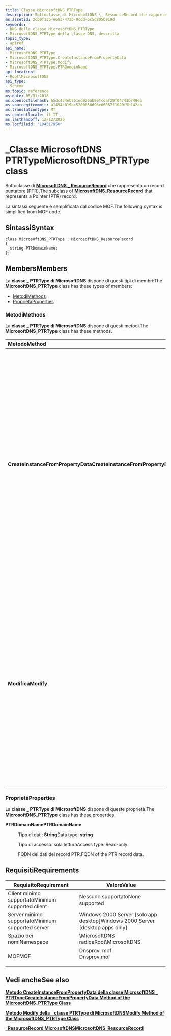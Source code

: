 ```yaml
---
title: Classe MicrosoftDNS_PTRType
description: Sottoclasse di MicrosoftDNS \_ ResourceRecord che rappresenta un record puntatore (PTR).
ms.assetid: 2cb0f13b-e683-473b-9cdd-bc5d805b919d
keywords:
- DNS della classe MicrosoftDNS_PTRType
- MicrosoftDNS_PTRType della classe DNS, descritta
topic_type:
- apiref
api_name:
- MicrosoftDNS_PTRType
- MicrosoftDNS_PTRType.CreateInstanceFromPropertyData
- MicrosoftDNS_PTRType.Modify
- MicrosoftDNS_PTRType.PTRDomainName
api_location:
- Root\MicrosoftDNS
api_type:
- Schema
ms.topic: reference
ms.date: 05/31/2018
ms.openlocfilehash: 65dc434eb751ed925ab9efcdaf29f04741b749ea
ms.sourcegitcommit: a1494c819bc5200050696e66057f1020f5b142cb
ms.translationtype: MT
ms.contentlocale: it-IT
ms.lasthandoff: 12/12/2020
ms.locfileid: "104517950"
---
```

# <a name="microsoftdns_ptrtype-class"></a><span data-ttu-id="a0bb0-105">\_Classe MicrosoftDNS PTRType</span><span class="sxs-lookup"><span data-stu-id="a0bb0-105">MicrosoftDNS\_PTRType class</span></span>

<span data-ttu-id="a0bb0-106">Sottoclasse di [**MicrosoftDNS \_ ResourceRecord**](microsoftdns-resourcerecord.md) che rappresenta un record puntatore (PTR).</span><span class="sxs-lookup"><span data-stu-id="a0bb0-106">The subclass of [**MicrosoftDNS\_ResourceRecord**](microsoftdns-resourcerecord.md) that represents a Pointer (PTR) record.</span></span>

<span data-ttu-id="a0bb0-107">La sintassi seguente è semplificata dal codice MOF.</span><span class="sxs-lookup"><span data-stu-id="a0bb0-107">The following syntax is simplified from MOF code.</span></span>

## <a name="syntax"></a><span data-ttu-id="a0bb0-108">Sintassi</span><span class="sxs-lookup"><span data-stu-id="a0bb0-108">Syntax</span></span>

``` syntax
class MicrosoftDNS_PTRType : MicrosoftDNS_ResourceRecord
{
  string PTRDomainName;
};
```

## <a name="members"></a><span data-ttu-id="a0bb0-109">Members</span><span class="sxs-lookup"><span data-stu-id="a0bb0-109">Members</span></span>

<span data-ttu-id="a0bb0-110">La **classe \_ PTRType di MicrosoftDNS** dispone di questi tipi di membri:</span><span class="sxs-lookup"><span data-stu-id="a0bb0-110">The **MicrosoftDNS\_PTRType** class has these types of members:</span></span>

-   [<span data-ttu-id="a0bb0-111">Metodi</span><span class="sxs-lookup"><span data-stu-id="a0bb0-111">Methods</span></span>](#methods)
-   [<span data-ttu-id="a0bb0-112">Proprietà</span><span class="sxs-lookup"><span data-stu-id="a0bb0-112">Properties</span></span>](#properties)

### <a name="methods"></a><span data-ttu-id="a0bb0-113">Metodi</span><span class="sxs-lookup"><span data-stu-id="a0bb0-113">Methods</span></span>

<span data-ttu-id="a0bb0-114">La **classe \_ PTRType di MicrosoftDNS** dispone di questi metodi.</span><span class="sxs-lookup"><span data-stu-id="a0bb0-114">The **MicrosoftDNS\_PTRType** class has these methods.</span></span>



| <span data-ttu-id="a0bb0-115">Metodo</span><span class="sxs-lookup"><span data-stu-id="a0bb0-115">Method</span></span>                             | <span data-ttu-id="a0bb0-116">Descrizione</span><span class="sxs-lookup"><span data-stu-id="a0bb0-116">Description</span></span>                                                                                                                                                                                                                                                                                                                                           |
|:-----------------------------------|:------------------------------------------------------------------------------------------------------------------------------------------------------------------------------------------------------------------------------------------------------------------------------------------------------------------------------------------------------|
| <span data-ttu-id="a0bb0-117">**CreateInstanceFromPropertyData**</span><span class="sxs-lookup"><span data-stu-id="a0bb0-117">**CreateInstanceFromPropertyData**</span></span> | <span data-ttu-id="a0bb0-118">Crea un'istanza di un record di risorsa PTR DNS basato sui dati nei parametri di input del metodo, ovvero il nome del server DNS del record, il nome del contenitore, il nome del proprietario, la classe (impostazione predefinita = IN), il valore di durata (TTL) e il nome di dominio completo (FQDN) del record PTR.</span><span class="sxs-lookup"><span data-stu-id="a0bb0-118">Instantiates a DNS PTR Resource Record based on the data in the method's input parameters: the record's DNS Server Name, Container Name, Owner Name, class (default = IN), time-to-live value and the FQDN of the PTR record.</span></span> <span data-ttu-id="a0bb0-119">Restituisce un riferimento al nuovo oggetto come parametro di output.</span><span class="sxs-lookup"><span data-stu-id="a0bb0-119">It returns a reference to the new object as an output parameter.</span></span> <br/> <span data-ttu-id="a0bb0-120">Qualificatori: implementata, statica</span><span class="sxs-lookup"><span data-stu-id="a0bb0-120">Qualifiers: Implemented, static</span></span><br/> |
| <span data-ttu-id="a0bb0-121">**Modifica**</span><span class="sxs-lookup"><span data-stu-id="a0bb0-121">**Modify**</span></span>                         | <span data-ttu-id="a0bb0-122">Aggiorna il nome di dominio TTL e PTR ai valori specificati come parametri di input di questo metodo.</span><span class="sxs-lookup"><span data-stu-id="a0bb0-122">Updates the TTL and PTR Domain Name to the values specified as the input parameters of this method.</span></span> <span data-ttu-id="a0bb0-123">Se non viene specificato un nuovo valore per un parametro, il valore corrente per il parametro non viene modificato.</span><span class="sxs-lookup"><span data-stu-id="a0bb0-123">If a new value for a parameter is not specified, the current value for the parameter is not changed.</span></span> <span data-ttu-id="a0bb0-124">Il metodo restituisce un riferimento all'oggetto modificato come parametro di output.</span><span class="sxs-lookup"><span data-stu-id="a0bb0-124">The method returns a reference to the modified object as an output parameter.</span></span> <br/> <span data-ttu-id="a0bb0-125">Qualificatori: implementato</span><span class="sxs-lookup"><span data-stu-id="a0bb0-125">Qualifiers: Implemented</span></span><br/>                 |



 

### <a name="properties"></a><span data-ttu-id="a0bb0-126">Proprietà</span><span class="sxs-lookup"><span data-stu-id="a0bb0-126">Properties</span></span>

<span data-ttu-id="a0bb0-127">La **classe \_ PTRType di MicrosoftDNS** dispone di queste proprietà.</span><span class="sxs-lookup"><span data-stu-id="a0bb0-127">The **MicrosoftDNS\_PTRType** class has these properties.</span></span>

<dl> <dt>

<span data-ttu-id="a0bb0-128">**PTRDomainName**</span><span class="sxs-lookup"><span data-stu-id="a0bb0-128">**PTRDomainName**</span></span>
</dt> <dd> <dl> <dt>

<span data-ttu-id="a0bb0-129">Tipo di dati: **String**</span><span class="sxs-lookup"><span data-stu-id="a0bb0-129">Data type: **string**</span></span>
</dt> <dt>

<span data-ttu-id="a0bb0-130">Tipo di accesso: sola lettura</span><span class="sxs-lookup"><span data-stu-id="a0bb0-130">Access type: Read-only</span></span>
</dt> </dl>

<span data-ttu-id="a0bb0-131">FQDN dei dati del record PTR.</span><span class="sxs-lookup"><span data-stu-id="a0bb0-131">FQDN of the PTR record data.</span></span>

</dd> </dl>

## <a name="requirements"></a><span data-ttu-id="a0bb0-132">Requisiti</span><span class="sxs-lookup"><span data-stu-id="a0bb0-132">Requirements</span></span>



| <span data-ttu-id="a0bb0-133">Requisito</span><span class="sxs-lookup"><span data-stu-id="a0bb0-133">Requirement</span></span> | <span data-ttu-id="a0bb0-134">Valore</span><span class="sxs-lookup"><span data-stu-id="a0bb0-134">Value</span></span> |
|-------------------------------------|----------------------------------------------------------------------------------------|
| <span data-ttu-id="a0bb0-135">Client minimo supportato</span><span class="sxs-lookup"><span data-stu-id="a0bb0-135">Minimum supported client</span></span><br/> | <span data-ttu-id="a0bb0-136">Nessuno supportato</span><span class="sxs-lookup"><span data-stu-id="a0bb0-136">None supported</span></span><br/>                                                              |
| <span data-ttu-id="a0bb0-137">Server minimo supportato</span><span class="sxs-lookup"><span data-stu-id="a0bb0-137">Minimum supported server</span></span><br/> | <span data-ttu-id="a0bb0-138">Windows 2000 Server \[solo app desktop\]</span><span class="sxs-lookup"><span data-stu-id="a0bb0-138">Windows 2000 Server \[desktop apps only\]</span></span><br/>                                   |
| <span data-ttu-id="a0bb0-139">Spazio dei nomi</span><span class="sxs-lookup"><span data-stu-id="a0bb0-139">Namespace</span></span><br/>                | <span data-ttu-id="a0bb0-140">\\MicrosoftDNS radice</span><span class="sxs-lookup"><span data-stu-id="a0bb0-140">Root\\MicrosoftDNS</span></span><br/>                                                          |
| <span data-ttu-id="a0bb0-141">MOF</span><span class="sxs-lookup"><span data-stu-id="a0bb0-141">MOF</span></span><br/>                      | <dl> <span data-ttu-id="a0bb0-142"><dt>Dnsprov. mof</dt></span><span class="sxs-lookup"><span data-stu-id="a0bb0-142"><dt>Dnsprov.mof</dt></span></span> </dl> |



## <a name="see-also"></a><span data-ttu-id="a0bb0-143">Vedi anche</span><span class="sxs-lookup"><span data-stu-id="a0bb0-143">See also</span></span>

<dl> <dt>

[<span data-ttu-id="a0bb0-144">**Metodo CreateInstanceFromPropertyData della classe MicrosoftDNS \_ PTRType**</span><span class="sxs-lookup"><span data-stu-id="a0bb0-144">**CreateInstanceFromPropertyData Method of the MicrosoftDNS\_PTRType Class**</span></span>](microsoftdns-ptrtype-createinstancefrompropertydata.md)
</dt> <dt>

[<span data-ttu-id="a0bb0-145">**Metodo Modify della \_ classe PTRType di MicrosoftDNS**</span><span class="sxs-lookup"><span data-stu-id="a0bb0-145">**Modify Method of the MicrosoftDNS\_PTRType Class**</span></span>](microsoftdns-ptrtype-modify.md)
</dt> <dt>

[<span data-ttu-id="a0bb0-146">**\_ResourceRecord MicrosoftDNS**</span><span class="sxs-lookup"><span data-stu-id="a0bb0-146">**MicrosoftDNS\_ResourceRecord**</span></span>](microsoftdns-resourcerecord.md)
</dt> </dl>

 

 





